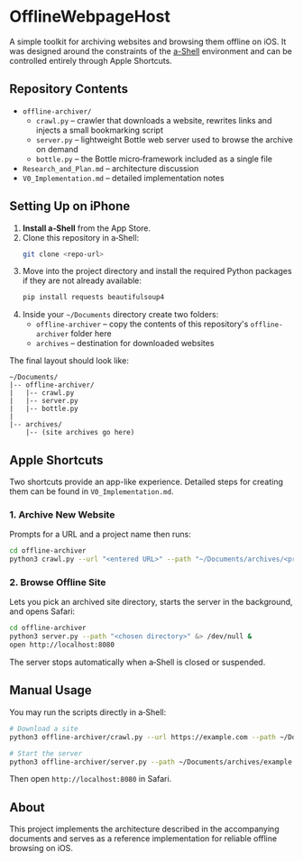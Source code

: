 # OfflineWebpageHost

A simple toolkit for archiving websites and browsing them offline on iOS.
It was designed around the constraints of the [a-Shell](https://github.com/holzschu/a-shell) environment and can be controlled entirely through Apple Shortcuts.

## Repository Contents

- `offline-archiver/`
  - `crawl.py` – crawler that downloads a website, rewrites links and injects a small bookmarking script
  - `server.py` – lightweight Bottle web server used to browse the archive on demand
  - `bottle.py` – the Bottle micro‑framework included as a single file
- `Research_and_Plan.md` – architecture discussion
- `V0_Implementation.md` – detailed implementation notes

## Setting Up on iPhone

1. **Install a‑Shell** from the App Store.
2. Clone this repository in a‑Shell:
   ```bash
   git clone <repo-url>
   ```
3. Move into the project directory and install the required Python packages if they are not already available:
   ```bash
   pip install requests beautifulsoup4
   ```
4. Inside your `~/Documents` directory create two folders:
   - `offline-archiver` – copy the contents of this repository's `offline-archiver` folder here
   - `archives` – destination for downloaded websites

The final layout should look like:
```
~/Documents/
|-- offline-archiver/
|   |-- crawl.py
|   |-- server.py
|   |-- bottle.py
|
|-- archives/
    |-- (site archives go here)
```

## Apple Shortcuts

Two shortcuts provide an app-like experience. Detailed steps for creating them can be found in `V0_Implementation.md`.

### 1. Archive New Website
Prompts for a URL and a project name then runs:
```bash
cd offline-archiver
python3 crawl.py --url "<entered URL>" --path "~/Documents/archives/<project name>"
```

### 2. Browse Offline Site
Lets you pick an archived site directory, starts the server in the background, and opens Safari:
```bash
cd offline-archiver
python3 server.py --path "<chosen directory>" &> /dev/null &
open http://localhost:8080
```
The server stops automatically when a‑Shell is closed or suspended.

## Manual Usage

You may run the scripts directly in a‑Shell:
```bash
# Download a site
python3 offline-archiver/crawl.py --url https://example.com --path ~/Documents/archives/example

# Start the server
python3 offline-archiver/server.py --path ~/Documents/archives/example
```
Then open `http://localhost:8080` in Safari.

## About
This project implements the architecture described in the accompanying documents and serves as a reference implementation for reliable offline browsing on iOS.
